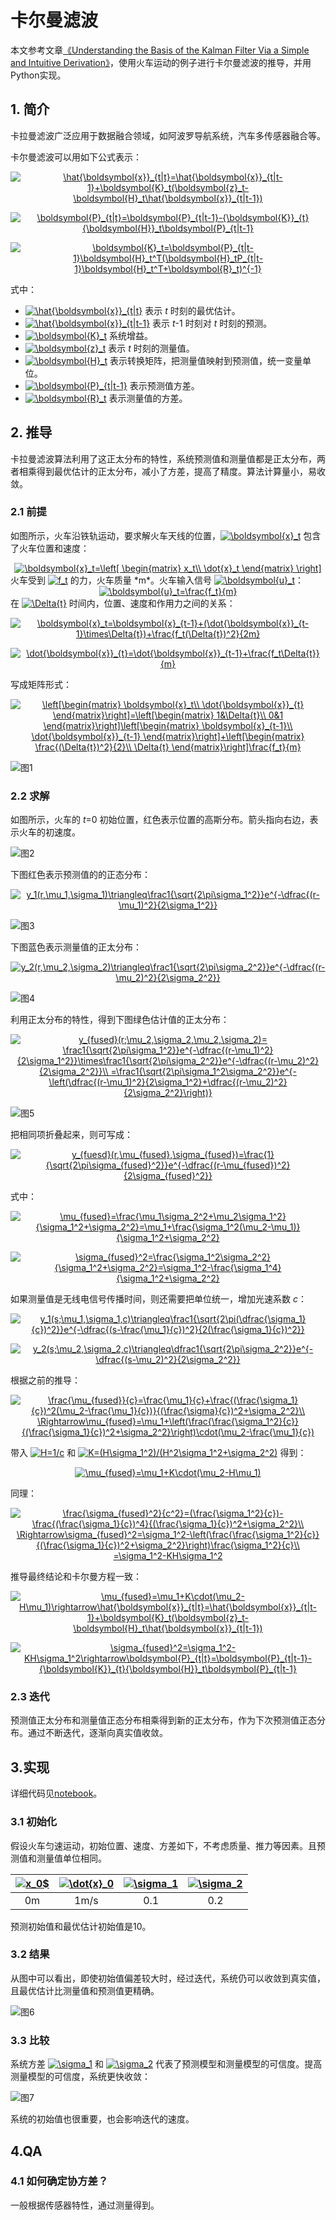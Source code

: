 # 卡尔曼滤波
本文参考文章[《Understanding the Basis of the Kalman Filter Via a Simple and Intuitive Derivation》](https://www.cl.cam.ac.uk/~rmf25/papers/Understanding%20the%20Basis%20of%20the%20Kalman%20Filter.pdf)，使用火车运动的例子进行卡尔曼滤波的推导，并用Python实现。

## 1. 简介
卡拉曼滤波广泛应用于数据融合领域，如阿波罗导航系统，汽车多传感器融合等。

卡尔曼滤波可以用如下公式表示：
<div align=center>
<p/>
<a href="https://www.codecogs.com/eqnedit.php?latex=\hat{\boldsymbol{x}}_{t|t}=\hat{\boldsymbol{x}}_{t|t-1}&plus;\boldsymbol{K}_t(\boldsymbol{z}_t-\boldsymbol{H}_t\hat{\boldsymbol{x}}_{t|t-1})" target="_blank"><img src="https://latex.codecogs.com/gif.latex?\hat{\boldsymbol{x}}_{t|t}=\hat{\boldsymbol{x}}_{t|t-1}&plus;\boldsymbol{K}_t(\boldsymbol{z}_t-\boldsymbol{H}_t\hat{\boldsymbol{x}}_{t|t-1})" title="\hat{\boldsymbol{x}}_{t|t}=\hat{\boldsymbol{x}}_{t|t-1}+\boldsymbol{K}_t(\boldsymbol{z}_t-\boldsymbol{H}_t\hat{\boldsymbol{x}}_{t|t-1})" /></a>
<p/>
<a href="https://www.codecogs.com/eqnedit.php?latex=\boldsymbol{P}_{t|t}=\boldsymbol{P}_{t|t-1}-{\boldsymbol{K}}_{t}{\boldsymbol{H}}_t\boldsymbol{P}_{t|t-1}" target="_blank"><img src="https://latex.codecogs.com/gif.latex?\boldsymbol{P}_{t|t}=\boldsymbol{P}_{t|t-1}-{\boldsymbol{K}}_{t}{\boldsymbol{H}}_t\boldsymbol{P}_{t|t-1}" title="\boldsymbol{P}_{t|t}=\boldsymbol{P}_{t|t-1}-{\boldsymbol{K}}_{t}{\boldsymbol{H}}_t\boldsymbol{P}_{t|t-1}" /></a>
<p/>
<a href="https://www.codecogs.com/eqnedit.php?latex=\boldsymbol{K}_t=\boldsymbol{P}_{t|t-1}\boldsymbol{H}_t^T(\boldsymbol{H}_tP_{t|t-1}\boldsymbol{H}_t^T&plus;\boldsymbol{R}_t)^{-1}" target="_blank"><img src="https://latex.codecogs.com/gif.latex?\boldsymbol{K}_t=\boldsymbol{P}_{t|t-1}\boldsymbol{H}_t^T(\boldsymbol{H}_tP_{t|t-1}\boldsymbol{H}_t^T&plus;\boldsymbol{R}_t)^{-1}" title="\boldsymbol{K}_t=\boldsymbol{P}_{t|t-1}\boldsymbol{H}_t^T(\boldsymbol{H}_tP_{t|t-1}\boldsymbol{H}_t^T+\boldsymbol{R}_t)^{-1}" /></a>
</div>
式中：

- <a href="https://www.codecogs.com/eqnedit.php?latex=\hat{\boldsymbol{x}}_{t|t}" target="_blank"><img src="https://latex.codecogs.com/gif.latex?\hat{\boldsymbol{x}}_{t|t}" title="\hat{\boldsymbol{x}}_{t|t}" /></a> 表示 *t* 时刻的最优估计。
- <a href="https://www.codecogs.com/eqnedit.php?latex=\hat{\boldsymbol{x}}_{t|t-1}" target="_blank"><img src="https://latex.codecogs.com/gif.latex?\hat{\boldsymbol{x}}_{t|t-1}" title="\hat{\boldsymbol{x}}_{t|t-1}" /></a> 表示 *t*-1 时刻对 *t* 时刻的预测。
- <a href="https://www.codecogs.com/eqnedit.php?latex=\boldsymbol{K}_t" target="_blank"><img src="https://latex.codecogs.com/gif.latex?\boldsymbol{K}_t" title="\boldsymbol{K}_t" /></a> 系统增益。
- <a href="https://www.codecogs.com/eqnedit.php?latex=\boldsymbol{z}_t" target="_blank"><img src="https://latex.codecogs.com/gif.latex?\boldsymbol{z}_t" title="\boldsymbol{z}_t" /></a> 表示 *t* 时刻的测量值。
- <a href="https://www.codecogs.com/eqnedit.php?latex=\boldsymbol{H}_t" target="_blank"><img src="https://latex.codecogs.com/gif.latex?\boldsymbol{H}_t" title="\boldsymbol{H}_t" /></a> 表示转换矩阵，把测量值映射到预测值，统一变量单位。
- <a href="https://www.codecogs.com/eqnedit.php?latex=\boldsymbol{P}_{t|t-1}" target="_blank"><img src="https://latex.codecogs.com/gif.latex?\boldsymbol{P}_{t|t-1}" title="\boldsymbol{P}_{t|t-1}" /></a> 表示预测值方差。
- <a href="https://www.codecogs.com/eqnedit.php?latex=\boldsymbol{R}_t" target="_blank"><img src="https://latex.codecogs.com/gif.latex?\boldsymbol{R}_t" title="\boldsymbol{R}_t" /></a> 表示测量值的方差。


## 2. 推导
卡拉曼滤波算法利用了这正太分布的特性，系统预测值和测量值都是正太分布，两者相乘得到最优估计的正太分布，减小了方差，提高了精度。算法计算量小，易收敛。

### 2.1 前提
如图所示，火车沿铁轨运动，要求解火车天线的位置，<a href="https://www.codecogs.com/eqnedit.php?latex=\boldsymbol{x}_t" target="_blank"><img src="https://latex.codecogs.com/gif.latex?\boldsymbol{x}_t" title="\boldsymbol{x}_t" /></a> 包含了火车位置和速度：
<div align=center>
<a href="https://www.codecogs.com/eqnedit.php?latex=\boldsymbol{x}_t=\left[&space;\begin{matrix}&space;x_t\\&space;\dot{x}_t&space;\end{matrix}&space;\right]" target="_blank"><img src="https://latex.codecogs.com/gif.latex?\boldsymbol{x}_t=\left[&space;\begin{matrix}&space;x_t\\&space;\dot{x}_t&space;\end{matrix}&space;\right]" title="\boldsymbol{x}_t=\left[ \begin{matrix} x_t\\ \dot{x}_t \end{matrix} \right]" /></a>
</div>
火车受到 <a href="https://www.codecogs.com/eqnedit.php?latex=f_t" target="_blank"><img src="https://latex.codecogs.com/gif.latex?f_t" title="f_t" /></a> 的力，火车质量 *m*。火车输入信号 <a href="http://www.codecogs.com/eqnedit.php?latex=\boldsymbol{u}_t" target="_blank"><img src="http://latex.codecogs.com/gif.latex?\boldsymbol{u}_t" title="\boldsymbol{u}_t" /></a>：
<div align=center>
<a href="http://www.codecogs.com/eqnedit.php?latex=\boldsymbol{u}_t=\frac{f_t}{m}" target="_blank"><img src="http://latex.codecogs.com/gif.latex?\boldsymbol{u}_t=\frac{f_t}{m}" title="\boldsymbol{u}_t=\frac{f_t}{m}" /></a>
</div>
在 <a href="http://www.codecogs.com/eqnedit.php?latex=\Delta{t}" target="_blank"><img src="http://latex.codecogs.com/gif.latex?\Delta{t}" title="\Delta{t}" /></a> 时间内，位置、速度和作用力之间的关系：
<div align=center>
<p/>
<a href="http://www.codecogs.com/eqnedit.php?latex=\boldsymbol{x}_t=\boldsymbol{x}_{t-1}&plus;(\dot{\boldsymbol{x}}_{t-1}\times\Delta{t})&plus;\frac{f_t(\Delta{t})^2}{2m}" target="_blank"><img src="http://latex.codecogs.com/gif.latex?\boldsymbol{x}_t=\boldsymbol{x}_{t-1}&plus;(\dot{\boldsymbol{x}}_{t-1}\times\Delta{t})&plus;\frac{f_t(\Delta{t})^2}{2m}" title="\boldsymbol{x}_t=\boldsymbol{x}_{t-1}+(\dot{\boldsymbol{x}}_{t-1}\times\Delta{t})+\frac{f_t(\Delta{t})^2}{2m}" /></a>
<p/>
<a href="http://www.codecogs.com/eqnedit.php?latex=\dot{\boldsymbol{x}}_{t}=\dot{\boldsymbol{x}}_{t-1}&plus;\frac{f_t\Delta{t}}{m}" target="_blank"><img src="http://latex.codecogs.com/gif.latex?\dot{\boldsymbol{x}}_{t}=\dot{\boldsymbol{x}}_{t-1}&plus;\frac{f_t\Delta{t}}{m}" title="\dot{\boldsymbol{x}}_{t}=\dot{\boldsymbol{x}}_{t-1}+\frac{f_t\Delta{t}}{m}" /></a>
</div>
写成矩阵形式：
<div align=center><p/>
<a href="http://www.codecogs.com/eqnedit.php?latex=\left[\begin{matrix}&space;\boldsymbol{x}_t\\&space;\dot{\boldsymbol{x}}_{t}&space;\end{matrix}\right]=\left[\begin{matrix}&space;1&\Delta{t}\\&space;0&1&space;\end{matrix}\right]\left[\begin{matrix}&space;\boldsymbol{x}_{t-1}\\&space;\dot{\boldsymbol{x}}_{t-1}&space;\end{matrix}\right]&plus;\left[\begin{matrix}&space;\frac{(\Delta{t})^2}{2}\\&space;\Delta{t}&space;\end{matrix}\right]\frac{f_t}{m}" target="_blank"><img src="http://latex.codecogs.com/gif.latex?\left[\begin{matrix}&space;\boldsymbol{x}_t\\&space;\dot{\boldsymbol{x}}_{t}&space;\end{matrix}\right]=\left[\begin{matrix}&space;1&\Delta{t}\\&space;0&1&space;\end{matrix}\right]\left[\begin{matrix}&space;\boldsymbol{x}_{t-1}\\&space;\dot{\boldsymbol{x}}_{t-1}&space;\end{matrix}\right]&plus;\left[\begin{matrix}&space;\frac{(\Delta{t})^2}{2}\\&space;\Delta{t}&space;\end{matrix}\right]\frac{f_t}{m}" title="\left[\begin{matrix} \boldsymbol{x}_t\\ \dot{\boldsymbol{x}}_{t} \end{matrix}\right]=\left[\begin{matrix} 1&\Delta{t}\\ 0&1 \end{matrix}\right]\left[\begin{matrix} \boldsymbol{x}_{t-1}\\ \dot{\boldsymbol{x}}_{t-1} \end{matrix}\right]+\left[\begin{matrix} \frac{(\Delta{t})^2}{2}\\ \Delta{t} \end{matrix}\right]\frac{f_t}{m}" /></a>
</div>


![图1][1]

### 2.2 求解
如图所示，火车的 *t*=0 初始位置，红色表示位置的高斯分布。箭头指向右边，表示火车的初速度。


![图2][2]

下图红色表示预测值的的正态分布：
<div align=center><p/>
<a href="http://www.codecogs.com/eqnedit.php?latex=y_1(r,\mu_1,\sigma_1)\triangleq\frac1{\sqrt{2\pi\sigma_1^2}}e^{-\dfrac{(r-\mu_1)^2}{2\sigma_1^2}}" target="_blank"><img src="http://latex.codecogs.com/gif.latex?y_1(r,\mu_1,\sigma_1)\triangleq\frac1{\sqrt{2\pi\sigma_1^2}}e^{-\dfrac{(r-\mu_1)^2}{2\sigma_1^2}}" title="y_1(r,\mu_1,\sigma_1)\triangleq\frac1{\sqrt{2\pi\sigma_1^2}}e^{-\dfrac{(r-\mu_1)^2}{2\sigma_1^2}}" /></a>
</div>


![图3][3]

下图蓝色表示测量值的正太分布：
<div align=center><p/>
<a href="http://www.codecogs.com/eqnedit.php?latex=y_2(r,\mu_2,\sigma_2)\triangleq\frac1{\sqrt{2\pi\sigma_2^2}}e^{-\dfrac{(r-\mu_2)^2}{2\sigma_2^2}}" target="_blank"><img src="http://latex.codecogs.com/gif.latex?y_2(r,\mu_2,\sigma_2)\triangleq\frac1{\sqrt{2\pi\sigma_2^2}}e^{-\dfrac{(r-\mu_2)^2}{2\sigma_2^2}}" title="y_2(r,\mu_2,\sigma_2)\triangleq\frac1{\sqrt{2\pi\sigma_2^2}}e^{-\dfrac{(r-\mu_2)^2}{2\sigma_2^2}}" /></a>
</div>

![图4][4]

利用正太分布的特性，得到下图绿色估计值的正太分布：
<div align=center><p/>
<a href="https://www.codecogs.com/eqnedit.php?latex=y_{fused}(r;\mu_2,\sigma_2,\mu_2,\sigma_2)=&space;\frac1{\sqrt{2\pi\sigma_1^2}}e^{-\dfrac{(r-\mu_1)^2}{2\sigma_1^2}}\times\frac1{\sqrt{2\pi\sigma_2^2}}e^{-\dfrac{(r-\mu_2)^2}{2\sigma_2^2}}\\&space;=\frac1{\sqrt{2\pi\sigma_1^2\sigma_2^2}}e^{-\left(\dfrac{(r-\mu_1)^2}{2\sigma_1^2}&plus;\dfrac{(r-\mu_2)^2}{2\sigma_2^2}\right)}" target="_blank"><img src="https://latex.codecogs.com/gif.latex?y_{fused}(r;\mu_2,\sigma_2,\mu_2,\sigma_2)=&space;\frac1{\sqrt{2\pi\sigma_1^2}}e^{-\dfrac{(r-\mu_1)^2}{2\sigma_1^2}}\times\frac1{\sqrt{2\pi\sigma_2^2}}e^{-\dfrac{(r-\mu_2)^2}{2\sigma_2^2}}\\&space;=\frac1{\sqrt{2\pi\sigma_1^2\sigma_2^2}}e^{-\left(\dfrac{(r-\mu_1)^2}{2\sigma_1^2}&plus;\dfrac{(r-\mu_2)^2}{2\sigma_2^2}\right)}" title="y_{fused}(r;\mu_2,\sigma_2,\mu_2,\sigma_2)= \frac1{\sqrt{2\pi\sigma_1^2}}e^{-\dfrac{(r-\mu_1)^2}{2\sigma_1^2}}\times\frac1{\sqrt{2\pi\sigma_2^2}}e^{-\dfrac{(r-\mu_2)^2}{2\sigma_2^2}}\\ =\frac1{\sqrt{2\pi\sigma_1^2\sigma_2^2}}e^{-\left(\dfrac{(r-\mu_1)^2}{2\sigma_1^2}+\dfrac{(r-\mu_2)^2}{2\sigma_2^2}\right)}" /></a>
</div>

![图5][5]

把相同项折叠起来，则可写成：
<div align=center><p/>
<a href="https://www.codecogs.com/eqnedit.php?latex=y_{fuesd}(r,\mu_{fused},\sigma_{fused})=\frac{1}{\sqrt{2\pi\sigma_{fused}^2}}e^{-\dfrac{(r-\mu_{fused})^2}{2\sigma_{fused}^2}}" target="_blank"><img src="https://latex.codecogs.com/gif.latex?y_{fuesd}(r,\mu_{fused},\sigma_{fused})=\frac{1}{\sqrt{2\pi\sigma_{fused}^2}}e^{-\dfrac{(r-\mu_{fused})^2}{2\sigma_{fused}^2}}" title="y_{fuesd}(r,\mu_{fused},\sigma_{fused})=\frac{1}{\sqrt{2\pi\sigma_{fused}^2}}e^{-\dfrac{(r-\mu_{fused})^2}{2\sigma_{fused}^2}}" /></a>
</div>
式中：
<div align=center><p/>
<a href="https://www.codecogs.com/eqnedit.php?latex=\mu_{fused}=\frac{\mu_1\sigma_2^2&plus;\mu_2\sigma_1^2}{\sigma_1^2&plus;\sigma_2^2}=\mu_1&plus;\frac{\sigma_1^2(\mu_2-\mu_1)}{\sigma_1^2&plus;\sigma_2^2}" target="_blank"><img src="https://latex.codecogs.com/gif.latex?\mu_{fused}=\frac{\mu_1\sigma_2^2&plus;\mu_2\sigma_1^2}{\sigma_1^2&plus;\sigma_2^2}=\mu_1&plus;\frac{\sigma_1^2(\mu_2-\mu_1)}{\sigma_1^2&plus;\sigma_2^2}" title="\mu_{fused}=\frac{\mu_1\sigma_2^2+\mu_2\sigma_1^2}{\sigma_1^2+\sigma_2^2}=\mu_1+\frac{\sigma_1^2(\mu_2-\mu_1)}{\sigma_1^2+\sigma_2^2}" /></a>
<p/>
<a href="https://www.codecogs.com/eqnedit.php?latex=\sigma_{fused}^2=\frac{\sigma_1^2\sigma_2^2}{\sigma_1^2&plus;\sigma_2^2}=\sigma_1^2-\frac{\sigma_1^4}{\sigma_1^2&plus;\sigma_2^2}" target="_blank"><img src="https://latex.codecogs.com/gif.latex?\sigma_{fused}^2=\frac{\sigma_1^2\sigma_2^2}{\sigma_1^2&plus;\sigma_2^2}=\sigma_1^2-\frac{\sigma_1^4}{\sigma_1^2&plus;\sigma_2^2}" title="\sigma_{fused}^2=\frac{\sigma_1^2\sigma_2^2}{\sigma_1^2+\sigma_2^2}=\sigma_1^2-\frac{\sigma_1^4}{\sigma_1^2+\sigma_2^2}" /></a>
</div>

如果测量值是无线电信号传播时间，则还需要把单位统一，增加光速系数 *c*：
<div align=center><p/>
<a href="https://www.codecogs.com/eqnedit.php?latex=y_1(s;\mu_1,\sigma_1,c)\triangleq\frac1{\sqrt{2\pi(\dfrac{\sigma_1}{c})^2}}e^{-\dfrac{(s-\frac{\mu_1}{c})^2}{2(\frac{\sigma_1}{c})^2}}" target="_blank"><img src="https://latex.codecogs.com/gif.latex?y_1(s;\mu_1,\sigma_1,c)\triangleq\frac1{\sqrt{2\pi(\dfrac{\sigma_1}{c})^2}}e^{-\dfrac{(s-\frac{\mu_1}{c})^2}{2(\frac{\sigma_1}{c})^2}}" title="y_1(s;\mu_1,\sigma_1,c)\triangleq\frac1{\sqrt{2\pi(\dfrac{\sigma_1}{c})^2}}e^{-\dfrac{(s-\frac{\mu_1}{c})^2}{2(\frac{\sigma_1}{c})^2}}" /></a>
<p/>
<a href="https://www.codecogs.com/eqnedit.php?latex=y_2(s;\mu_2,\sigma_2,c)\triangleq\dfrac1{\sqrt{2\pi\sigma_2^2}}e^{-\dfrac{(s-\mu_2)^2}{2\sigma_2^2}}" target="_blank"><img src="https://latex.codecogs.com/gif.latex?y_2(s;\mu_2,\sigma_2,c)\triangleq\dfrac1{\sqrt{2\pi\sigma_2^2}}e^{-\dfrac{(s-\mu_2)^2}{2\sigma_2^2}}" title="y_2(s;\mu_2,\sigma_2,c)\triangleq\dfrac1{\sqrt{2\pi\sigma_2^2}}e^{-\dfrac{(s-\mu_2)^2}{2\sigma_2^2}}" /></a>
</div>
根据之前的推导：
<div align=center><p/>
<a href="https://www.codecogs.com/eqnedit.php?latex=\frac{\mu_{fused}}{c}=\frac{\mu_1}{c}&plus;\frac{(\frac{\sigma_1}{c})^2(\mu_2-\frac{\mu_1}{c})}{(\frac{\sigma}{c})^2&plus;\sigma_2^2}\\&space;\Rightarrow\mu_{fused}=\mu_1&plus;\left(\frac{\frac{\sigma_1^2}{c}}{(\frac{\sigma_1}{c})^2&plus;\sigma_2^2}\right)\cdot(\mu_2-\frac{\mu_1}{c})" target="_blank"><img src="https://latex.codecogs.com/gif.latex?\frac{\mu_{fused}}{c}=\frac{\mu_1}{c}&plus;\frac{(\frac{\sigma_1}{c})^2(\mu_2-\frac{\mu_1}{c})}{(\frac{\sigma}{c})^2&plus;\sigma_2^2}\\&space;\Rightarrow\mu_{fused}=\mu_1&plus;\left(\frac{\frac{\sigma_1^2}{c}}{(\frac{\sigma_1}{c})^2&plus;\sigma_2^2}\right)\cdot(\mu_2-\frac{\mu_1}{c})" title="\frac{\mu_{fused}}{c}=\frac{\mu_1}{c}+\frac{(\frac{\sigma_1}{c})^2(\mu_2-\frac{\mu_1}{c})}{(\frac{\sigma}{c})^2+\sigma_2^2}\\ \Rightarrow\mu_{fused}=\mu_1+\left(\frac{\frac{\sigma_1^2}{c}}{(\frac{\sigma_1}{c})^2+\sigma_2^2}\right)\cdot(\mu_2-\frac{\mu_1}{c})" /></a>
</div>
带入 <a href="https://www.codecogs.com/eqnedit.php?latex=H=1/c" target="_blank"><img src="https://latex.codecogs.com/gif.latex?H=1/c" title="H=1/c" /></a> 和 <a href="https://www.codecogs.com/eqnedit.php?latex=K=(H\sigma_1^2)/(H^2\sigma_1^2&plus;\sigma_2^2)" target="_blank"><img src="https://latex.codecogs.com/gif.latex?K=(H\sigma_1^2)/(H^2\sigma_1^2&plus;\sigma_2^2)" title="K=(H\sigma_1^2)/(H^2\sigma_1^2+\sigma_2^2)" /></a> 得到：
<div align=center><p/>
<a href="https://www.codecogs.com/eqnedit.php?latex=\mu_{fused}=\mu_1&plus;K\cdot(\mu_2-H\mu_1)" target="_blank"><img src="https://latex.codecogs.com/gif.latex?\mu_{fused}=\mu_1&plus;K\cdot(\mu_2-H\mu_1)" title="\mu_{fused}=\mu_1+K\cdot(\mu_2-H\mu_1)" /></a>
</div>
同理：
<div align=center><p/>
<a href="https://www.codecogs.com/eqnedit.php?latex=\frac{\sigma_{fused}^2}{c^2}=(\frac{\sigma_1^2}{c})-\frac{(\frac{\sigma_1}{c})^4}{(\frac{\sigma_1}{c})^2&plus;\sigma_2^2}\\&space;\Rightarrow\sigma_{fused}^2=\sigma_1^2-\left(\frac{\frac{\sigma_1^2}{c}}{(\frac{\sigma_1}{c})^2&plus;\sigma_2^2}\right)\frac{\sigma_1^2}{c}\\&space;=\sigma_1^2-KH\sigma_1^2" target="_blank"><img src="https://latex.codecogs.com/gif.latex?\frac{\sigma_{fused}^2}{c^2}=(\frac{\sigma_1^2}{c})-\frac{(\frac{\sigma_1}{c})^4}{(\frac{\sigma_1}{c})^2&plus;\sigma_2^2}\\&space;\Rightarrow\sigma_{fused}^2=\sigma_1^2-\left(\frac{\frac{\sigma_1^2}{c}}{(\frac{\sigma_1}{c})^2&plus;\sigma_2^2}\right)\frac{\sigma_1^2}{c}\\&space;=\sigma_1^2-KH\sigma_1^2" title="\frac{\sigma_{fused}^2}{c^2}=(\frac{\sigma_1^2}{c})-\frac{(\frac{\sigma_1}{c})^4}{(\frac{\sigma_1}{c})^2+\sigma_2^2}\\ \Rightarrow\sigma_{fused}^2=\sigma_1^2-\left(\frac{\frac{\sigma_1^2}{c}}{(\frac{\sigma_1}{c})^2+\sigma_2^2}\right)\frac{\sigma_1^2}{c}\\ =\sigma_1^2-KH\sigma_1^2" /></a>
</div>
推导最终结论和卡尔曼方程一致：
<div align=center><p/>
<a href="https://www.codecogs.com/eqnedit.php?latex=\mu_{fused}=\mu_1&plus;K\cdot(\mu_2-H\mu_1)\rightarrow\hat{\boldsymbol{x}}_{t|t}=\hat{\boldsymbol{x}}_{t|t-1}&plus;\boldsymbol{K}_t(\boldsymbol{z}_t-\boldsymbol{H}_t\hat{\boldsymbol{x}}_{t|t-1})" target="_blank"><img src="https://latex.codecogs.com/gif.latex?\mu_{fused}=\mu_1&plus;K\cdot(\mu_2-H\mu_1)\rightarrow\hat{\boldsymbol{x}}_{t|t}=\hat{\boldsymbol{x}}_{t|t-1}&plus;\boldsymbol{K}_t(\boldsymbol{z}_t-\boldsymbol{H}_t\hat{\boldsymbol{x}}_{t|t-1})" title="\mu_{fused}=\mu_1+K\cdot(\mu_2-H\mu_1)\rightarrow\hat{\boldsymbol{x}}_{t|t}=\hat{\boldsymbol{x}}_{t|t-1}+\boldsymbol{K}_t(\boldsymbol{z}_t-\boldsymbol{H}_t\hat{\boldsymbol{x}}_{t|t-1})" /></a>
<p/>
<a href="https://www.codecogs.com/eqnedit.php?latex=\sigma_{fused}^2=\sigma_1^2-KH\sigma_1^2\rightarrow\boldsymbol{P}_{t|t}=\boldsymbol{P}_{t|t-1}-{\boldsymbol{K}}_{t}{\boldsymbol{H}}_t\boldsymbol{P}_{t|t-1}" target="_blank"><img src="https://latex.codecogs.com/gif.latex?\sigma_{fused}^2=\sigma_1^2-KH\sigma_1^2\rightarrow\boldsymbol{P}_{t|t}=\boldsymbol{P}_{t|t-1}-{\boldsymbol{K}}_{t}{\boldsymbol{H}}_t\boldsymbol{P}_{t|t-1}" title="\sigma_{fused}^2=\sigma_1^2-KH\sigma_1^2\rightarrow\boldsymbol{P}_{t|t}=\boldsymbol{P}_{t|t-1}-{\boldsymbol{K}}_{t}{\boldsymbol{H}}_t\boldsymbol{P}_{t|t-1}" /></a>
</div>

### 2.3 迭代
预测值正太分布和测量值正态分布相乘得到新的正太分布，作为下次预测值正态分布。通过不断迭代，逐渐向真实值收敛。

## 3.实现
详细代码见[notebook](Kalman_Filter.ipynb)。

### 3.1 初始化
假设火车匀速运动，初始位置、速度、方差如下，不考虑质量、推力等因素。且预测值和测量值单位相同。

|<a href="https://www.codecogs.com/eqnedit.php?latex=x_0$" target="_blank"><img src="https://latex.codecogs.com/gif.latex?x_0$" title="x_0$" /></a>|<a href="https://www.codecogs.com/eqnedit.php?latex=\dot{x}_0" target="_blank"><img src="https://latex.codecogs.com/gif.latex?\dot{x}_0" title="\dot{x}_0" /></a>|<a href="https://www.codecogs.com/eqnedit.php?latex=\sigma_1" target="_blank"><img src="https://latex.codecogs.com/gif.latex?\sigma_1" title="\sigma_1" /></a>|<a href="https://www.codecogs.com/eqnedit.php?latex=\sigma_2" target="_blank"><img src="https://latex.codecogs.com/gif.latex?\sigma_2" title="\sigma_2" /></a>|
|:--:|:--:|:--:|:--:|
|0m|1m/s|0.1|0.2|

预测初始值和最优估计初始值是10。

### 3.2 结果
从图中可以看出，即使初始值偏差较大时，经过迭代，系统仍可以收敛到真实值，且最优估计比测量值和预测值更精确。

![图6][6]

### 3.3 比较
系统方差 <a href="https://www.codecogs.com/eqnedit.php?latex=\sigma_1" target="_blank"><img src="https://latex.codecogs.com/gif.latex?\sigma_1" title="\sigma_1" /></a>  和 <a href="https://www.codecogs.com/eqnedit.php?latex=\sigma_2" target="_blank"><img src="https://latex.codecogs.com/gif.latex?\sigma_2" title="\sigma_2" /></a> 代表了预测模型和测量模型的可信度。提高测量模型的可信度，系统更快收敛：

![图7][7]

系统的初始值也很重要，也会影响迭代的速度。

## 4.QA
### 4.1 如何确定协方差？
一般根据传感器特性，通过测量得到。

  [1]: https://s1.ax1x.com/2018/08/26/PbtiDA.jpg
  [2]: https://s1.ax1x.com/2018/08/26/Pbtpge.jpg
  [3]: https://s1.ax1x.com/2018/08/26/Pbt9jH.jpg
  [4]: https://s1.ax1x.com/2018/08/26/PbtFHI.jpg
  [5]: https://s1.ax1x.com/2018/08/26/PbtPud.jpg
  [6]: http://wx4.sinaimg.cn/mw690/0060lm7Tly1fuo3v2ej0lj30rs0dw75k.jpg
  [7]: http://wx1.sinaimg.cn/mw690/0060lm7Tly1fuo3vromzwj30rs0dwgmr.jpg
